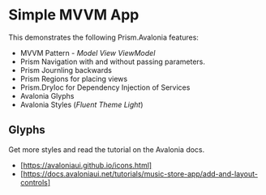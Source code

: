 # Simple MVVM App

This demonstrates the following Prism.Avalonia features:

* MVVM Pattern - _Model View ViewModel_
* Prism Navigation with and without passing parameters.
* Prism Journling backwards
* Prism Regions for placing views
* Prism.DryIoc for Dependency Injection of Services
* Avalonia Glyphs
* Avalonia Styles (_Fluent Theme Light_)

## Glyphs

Get more styles and read the tutorial on the Avalonia docs.

* [https://avaloniaui.github.io/icons.html]
* [https://docs.avaloniaui.net/tutorials/music-store-app/add-and-layout-controls]
